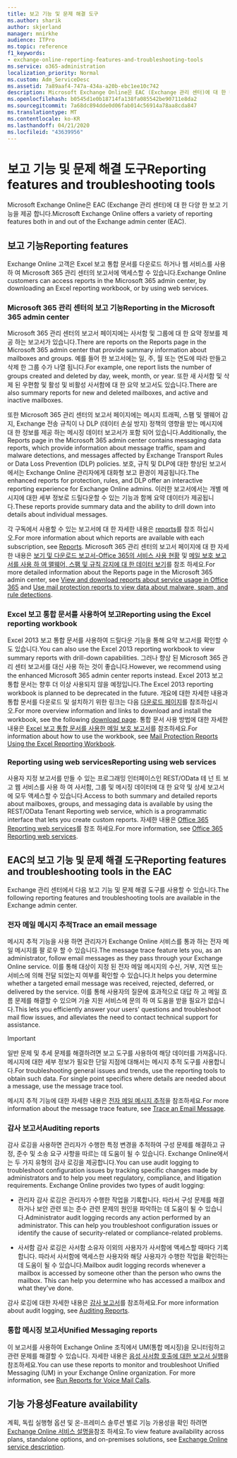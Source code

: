 ```yaml
---
title: 보고 기능 및 문제 해결 도구
ms.author: sharik
author: skjerland
manager: mnirkhe
audience: ITPro
ms.topic: reference
f1_keywords:
- exchange-online-reporting-features-and-troubleshooting-tools
ms.service: o365-administration
localization_priority: Normal
ms.custom: Adm_ServiceDesc
ms.assetid: 7a89aaf4-747a-434a-a20b-ebc1ee10c742
description: Microsoft Exchange Online은 EAC (Exchange 관리 센터)에 대 한 다양 한 보고 기능을 제공 합니다.
ms.openlocfilehash: b0545d1e0b18714fa138fa085542be90711e8da2
ms.sourcegitcommit: 7a68dc894dde0d06fab014c56914a78aa8cda847
ms.translationtype: MT
ms.contentlocale: ko-KR
ms.lasthandoff: 04/21/2020
ms.locfileid: "43639956"
---
```

# <a name="reporting-features-and-troubleshooting-tools"></a><span data-ttu-id="20aec-103">보고 기능 및 문제 해결 도구</span><span class="sxs-lookup"><span data-stu-id="20aec-103">Reporting features and troubleshooting tools</span></span>

<span data-ttu-id="20aec-104">Microsoft Exchange Online은 EAC (Exchange 관리 센터)에 대 한 다양 한 보고 기능을 제공 합니다.</span><span class="sxs-lookup"><span data-stu-id="20aec-104">Microsoft Exchange Online offers a variety of reporting features both in and out of the Exchange admin center (EAC).</span></span>
  
## <a name="reporting-features"></a><span data-ttu-id="20aec-105">보고 기능</span><span class="sxs-lookup"><span data-stu-id="20aec-105">Reporting features</span></span>

<span data-ttu-id="20aec-106">Exchange Online 고객은 Excel 보고 통합 문서를 다운로드 하거나 웹 서비스를 사용 하 여 Microsoft 365 관리 센터의 보고서에 액세스할 수 있습니다.</span><span class="sxs-lookup"><span data-stu-id="20aec-106">Exchange Online customers can access reports in the Microsoft 365 admin center, by downloading an Excel reporting workbook, or by using web services.</span></span>
  
### <a name="reporting-in-the-microsoft-365-admin-center"></a><span data-ttu-id="20aec-107">Microsoft 365 관리 센터의 보고 기능</span><span class="sxs-lookup"><span data-stu-id="20aec-107">Reporting in the Microsoft 365 admin center</span></span>

<span data-ttu-id="20aec-108">Microsoft 365 관리 센터의 보고서 페이지에는 사서함 및 그룹에 대 한 요약 정보를 제공 하는 보고서가 있습니다.</span><span class="sxs-lookup"><span data-stu-id="20aec-108">There are reports on the Reports page in the Microsoft 365 admin center that provide summary information about mailboxes and groups.</span></span> <span data-ttu-id="20aec-109">예를 들어 한 보고서에는 일, 주, 월 또는 연도에 따라 만들고 삭제 한 그룹 수가 나열 됩니다.</span><span class="sxs-lookup"><span data-stu-id="20aec-109">For example, one report lists the number of groups created and deleted by day, week, month, or year.</span></span> <span data-ttu-id="20aec-110">또한 새 사서함 및 삭제 된 우편함 및 활성 및 비활성 사서함에 대 한 요약 보고서도 있습니다.</span><span class="sxs-lookup"><span data-stu-id="20aec-110">There are also summary reports for new and deleted mailboxes, and active and inactive mailboxes.</span></span> 
  
<span data-ttu-id="20aec-111">또한 Microsoft 365 관리 센터의 보고서 페이지에는 메시지 트래픽, 스팸 및 맬웨어 감지, Exchange 전송 규칙이 나 DLP (데이터 손실 방지) 정책의 영향을 받는 메시지에 대 한 정보를 제공 하는 메시징 데이터 보고서가 포함 되어 있습니다.</span><span class="sxs-lookup"><span data-stu-id="20aec-111">Additionally, the Reports page in the Microsoft 365 admin center contains messaging data reports, which provide information about message traffic, spam and malware detections, and messages affected by Exchange Transport Rules or Data Loss Prevention (DLP) policies.</span></span> <span data-ttu-id="20aec-112">보호, 규칙 및 DLP에 대한 향상된 보고서에서는 Exchange Online 관리자에게 대화형 보고 환경이 제공됩니다.</span><span class="sxs-lookup"><span data-stu-id="20aec-112">The enhanced reports for protection, rules, and DLP offer an interactive reporting experience for Exchange Online admins.</span></span> <span data-ttu-id="20aec-113">이러한 보고서에서는 개별 메시지에 대한 세부 정보로 드릴다운할 수 있는 기능과 함께 요약 데이터가 제공됩니다.</span><span class="sxs-lookup"><span data-stu-id="20aec-113">These reports provide summary data and the ability to drill down into details about individual messages.</span></span>
  
<span data-ttu-id="20aec-114">각 구독에서 사용할 수 있는 보고서에 대 한 자세한 내용은 [reports](../office-365-platform-service-description/reports.md)를 참조 하십시오.</span><span class="sxs-lookup"><span data-stu-id="20aec-114">For more information about which reports are available with each subscription, see [Reports](../office-365-platform-service-description/reports.md).</span></span> <span data-ttu-id="20aec-115">Microsoft 365 관리 센터의 보고서 페이지에 대 한 자세한 내용은 [보기 및 다운로드 보고서-Office 365의 서비스 사용 현황](https://go.microsoft.com/fwlink/p/?LinkId=401187) 및 [메일 보호 보고서를 사용 하 여 맬웨어, 스팸 및 규칙 감지에 대 한 데이터 보기](https://go.microsoft.com/fwlink/p/?LinkID=401102)를 참조 하세요.</span><span class="sxs-lookup"><span data-stu-id="20aec-115">For more detailed information about the Reports page in the Microsoft 365 admin center, see [View and download reports about service usage in Office 365](https://go.microsoft.com/fwlink/p/?LinkId=401187) and [Use mail protection reports to view data about malware, spam, and rule detections](https://go.microsoft.com/fwlink/p/?LinkID=401102).</span></span>
  
### <a name="reporting-using-the-excel-reporting-workbook"></a><span data-ttu-id="20aec-116">Excel 보고 통합 문서를 사용하여 보고</span><span class="sxs-lookup"><span data-stu-id="20aec-116">Reporting using the Excel reporting workbook</span></span>

<span data-ttu-id="20aec-117">Excel 2013 보고 통합 문서를 사용하여 드릴다운 기능을 통해 요약 보고서를 확인할 수도 있습니다.</span><span class="sxs-lookup"><span data-stu-id="20aec-117">You can also use the Excel 2013 reporting workbook to view summary reports with drill-down capabilities.</span></span> <span data-ttu-id="20aec-118">그러나 향상 된 Microsoft 365 관리 센터 보고서를 대신 사용 하는 것이 좋습니다.</span><span class="sxs-lookup"><span data-stu-id="20aec-118">However, we recommend using the enhanced Microsoft 365 admin center reports instead.</span></span> <span data-ttu-id="20aec-119">Excel 2013 보고 통합 문서는 향후 더 이상 사용되지 않을 예정입니다.</span><span class="sxs-lookup"><span data-stu-id="20aec-119">The Excel 2013 reporting workbook is planned to be deprecated in the future.</span></span> <span data-ttu-id="20aec-120">개요에 대한 자세한 내용과 통합 문서를 다운로드 및 설치하기 위한 링크는 다음 [다운로드 페이지](https://go.microsoft.com/fwlink/p/?LinkId=271776)를 참조하십시오.</span><span class="sxs-lookup"><span data-stu-id="20aec-120">For more overview information and links to download and install the workbook, see the following [download page](https://go.microsoft.com/fwlink/p/?LinkId=271776).</span></span> <span data-ttu-id="20aec-121">통합 문서 사용 방법에 대한 자세한 내용은 [Excel 보고 통합 문서를 사용한 메일 보호 보고서](https://go.microsoft.com/fwlink/p/?LinkId=285211)를 참조하세요.</span><span class="sxs-lookup"><span data-stu-id="20aec-121">For information about how to use the workbook, see [Mail Protection Reports Using the Excel Reporting Workbook](https://go.microsoft.com/fwlink/p/?LinkId=285211).</span></span> 
  
### <a name="reporting-using-web-services"></a><span data-ttu-id="20aec-122">Reporting using web services</span><span class="sxs-lookup"><span data-stu-id="20aec-122">Reporting using web services</span></span>

<span data-ttu-id="20aec-123">사용자 지정 보고서를 만들 수 있는 프로그래밍 인터페이스인 REST/OData 테 넌 트 보고 웹 서비스를 사용 하 여 사서함, 그룹 및 메시징 데이터에 대 한 요약 및 상세 보고서에 모두 액세스할 수 있습니다.</span><span class="sxs-lookup"><span data-stu-id="20aec-123">Access to both summary and detailed reports about mailboxes, groups, and messaging data is available by using the REST/OData Tenant Reporting web service, which is a programmatic interface that lets you create custom reports.</span></span> <span data-ttu-id="20aec-124">자세한 내용은 [Office 365 Reporting web services](https://go.microsoft.com/fwlink/p/?LinkId=287041)를 참조 하세요.</span><span class="sxs-lookup"><span data-stu-id="20aec-124">For more information, see [Office 365 Reporting web services](https://go.microsoft.com/fwlink/p/?LinkId=287041).</span></span>
  
## <a name="reporting-features-and-troubleshooting-tools-in-the-eac"></a><span data-ttu-id="20aec-125">EAC의 보고 기능 및 문제 해결 도구</span><span class="sxs-lookup"><span data-stu-id="20aec-125">Reporting features and troubleshooting tools in the EAC</span></span>

<span data-ttu-id="20aec-126">Exchange 관리 센터에서 다음 보고 기능 및 문제 해결 도구를 사용할 수 있습니다.</span><span class="sxs-lookup"><span data-stu-id="20aec-126">The following reporting features and troubleshooting tools are available in the Exchange admin center.</span></span>
  
### <a name="trace-an-email-message"></a><span data-ttu-id="20aec-127">전자 메일 메시지 추적</span><span class="sxs-lookup"><span data-stu-id="20aec-127">Trace an email message</span></span>

<span data-ttu-id="20aec-128">메시지 추적 기능을 사용 하면 관리자가 Exchange Online 서비스를 통과 하는 전자 메일 메시지를 팔 로우 할 수 있습니다.</span><span class="sxs-lookup"><span data-stu-id="20aec-128">The message trace feature lets you, as an administrator, follow email messages as they pass through your Exchange Online service.</span></span> <span data-ttu-id="20aec-129">이를 통해 대상이 지정 된 전자 메일 메시지의 수신, 거부, 지연 또는 서비스에 의해 전달 되었는지 여부를 확인할 수 있습니다.</span><span class="sxs-lookup"><span data-stu-id="20aec-129">It helps you determine whether a targeted email message was received, rejected, deferred, or delivered by the service.</span></span> <span data-ttu-id="20aec-130">이를 통해 사용자의 질문에 효과적으로 대답 하 고 메일 흐름 문제를 해결할 수 있으며 기술 지원 서비스에 문의 하 여 도움을 받을 필요가 없습니다.</span><span class="sxs-lookup"><span data-stu-id="20aec-130">This lets you efficiently answer your users' questions and troubleshoot mail flow issues, and alleviates the need to contact technical support for assistance.</span></span>
  
> [!IMPORTANT]
> <span data-ttu-id="20aec-p107">일반 문제 및 추세 문제를 해결하려면 보고 도구를 사용하여 해당 데이터를 가져옵니다. 메시지에 대한 세부 정보가 필요한 단일 지점에 대해서는 메시지 추적 도구를 사용합니다.</span><span class="sxs-lookup"><span data-stu-id="20aec-p107">For troubleshooting general issues and trends, use the reporting tools to obtain such data. For single point specifics where details are needed about a message, use the message trace tool.</span></span> 
  
<span data-ttu-id="20aec-133">메시지 추적 기능에 대한 자세한 내용은 [전자 메일 메시지 추적](https://go.microsoft.com/fwlink/p/?LinkId=271777)을 참조하세요.</span><span class="sxs-lookup"><span data-stu-id="20aec-133">For more information about the message trace feature, see [Trace an Email Message](https://go.microsoft.com/fwlink/p/?LinkId=271777).</span></span>
  
### <a name="auditing-reports"></a><span data-ttu-id="20aec-134">감사 보고서</span><span class="sxs-lookup"><span data-stu-id="20aec-134">Auditing reports</span></span>

<span data-ttu-id="20aec-p108">감사 로깅을 사용하면 관리자가 수행한 특정 변경을 추적하여 구성 문제를 해결하고 규정, 준수 및 소송 요구 사항을 따르는 데 도움이 될 수 있습니다. Exchange Online에서는 두 가지 유형의 감사 로깅을 제공합니다.</span><span class="sxs-lookup"><span data-stu-id="20aec-p108">You can use audit logging to troubleshoot configuration issues by tracking specific changes made by administrators and to help you meet regulatory, compliance, and litigation requirements. Exchange Online provides two types of audit logging:</span></span>
  
- <span data-ttu-id="20aec-p109">관리자 감사 로깅은 관리자가 수행한 작업을 기록합니다. 따라서 구성 문제를 해결하거나 보안 관련 또는 준수 관련 문제의 원인을 파악하는 데 도움이 될 수 있습니다.</span><span class="sxs-lookup"><span data-stu-id="20aec-p109">Administrator audit logging records any action performed by an administrator. This can help you troubleshoot configuration issues or identify the cause of security-related or compliance-related problems.</span></span> 
    
- <span data-ttu-id="20aec-p110">사서함 감사 로깅은 사서함 소유자 이외의 사용자가 사서함에 액세스할 때마다 기록합니다. 따라서 사서함에 액세스한 사용자와 해당 사용자가 수행한 작업을 확인하는 데 도움이 될 수 있습니다.</span><span class="sxs-lookup"><span data-stu-id="20aec-p110">Mailbox audit logging records whenever a mailbox is accessed by someone other than the person who owns the mailbox. This can help you determine who has accessed a mailbox and what they've done.</span></span> 
    
<span data-ttu-id="20aec-141">감사 로깅에 대한 자세한 내용은 [감사 보고서](https://go.microsoft.com/fwlink/p/?LinkId=271779)를 참조하세요.</span><span class="sxs-lookup"><span data-stu-id="20aec-141">For more information about audit logging, see [Auditing Reports](https://go.microsoft.com/fwlink/p/?LinkId=271779).</span></span>
  
### <a name="unified-messaging-reports"></a><span data-ttu-id="20aec-142">통합 메시징 보고서</span><span class="sxs-lookup"><span data-stu-id="20aec-142">Unified Messaging reports</span></span>

<span data-ttu-id="20aec-p111">이 보고서를 사용하여 Exchange Online 조직에서 UM(통합 메시징)을 모니터링하고 관련 문제를 해결할 수 있습니다. 자세한 내용은 [음성 사서함 호출에 대한 보고서 실행](https://go.microsoft.com/fwlink/p/?LinkId=287042)을 참조하세요.</span><span class="sxs-lookup"><span data-stu-id="20aec-p111">You can use these reports to monitor and troubleshoot Unified Messaging (UM) in your Exchange Online organization. For more information, see [Run Reports for Voice Mail Calls](https://go.microsoft.com/fwlink/p/?LinkId=287042).</span></span>
  
## <a name="feature-availability"></a><span data-ttu-id="20aec-145">기능 가용성</span><span class="sxs-lookup"><span data-stu-id="20aec-145">Feature availability</span></span>

<span data-ttu-id="20aec-146">계획, 독립 실행형 옵션 및 온-프레미스 솔루션 별로 기능 가용성을 확인 하려면 [Exchange Online 서비스 설명을](exchange-online-service-description.md)참조 하세요.</span><span class="sxs-lookup"><span data-stu-id="20aec-146">To view feature availability across plans, standalone options, and on-premises solutions, see [Exchange Online service description](exchange-online-service-description.md).</span></span>
  

